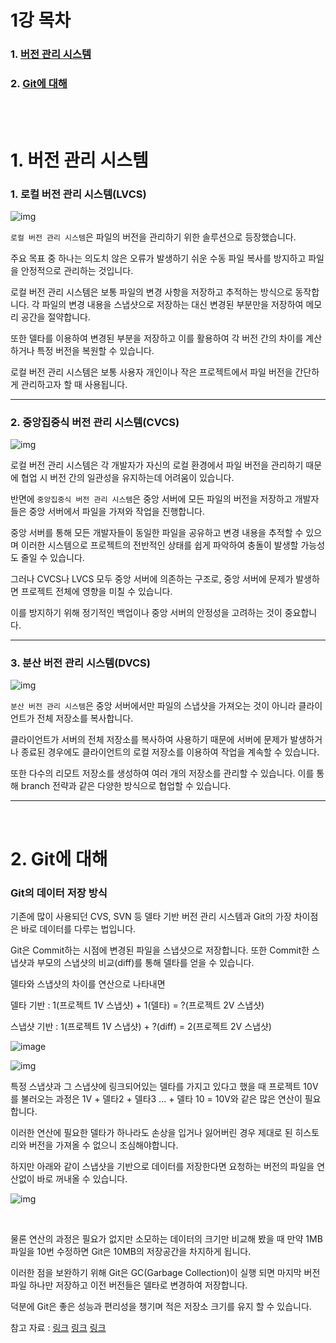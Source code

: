 <h1>1강 목차</h1>

### 1. [버전 관리 시스템](#1-버전-관리-시스템-1)
### 2. [Git에 대해](#2-Git에-대해-1)


<br><br>

<h1>1. 버전 관리 시스템</h1>

### 1. 로컬 버전 관리 시스템(LVCS)
![img](https://git-scm.com/book/en/v2/images/local.png)

```로컬 버전 관리 시스템```은 파일의 버전을 관리하기 위한 솔루션으로 등장했습니다.

주요 목표 중 하나는 의도치 않은 오류가 발생하기 쉬운 수동 파일 복사를 방지하고 파일을 안정적으로 관리하는 것입니다.

로컬 버전 관리 시스템은 보통 파일의 변경 사항을 저장하고 추적하는 방식으로 동작합니다. 각 파일의 변경 내용을 스냅샷으로 저장하는 대신 변경된 부분만을 저장하여 메모리 공간을 절약합니다.

또한 델타를 이용하여 변경된 부분을 저장하고 이를 활용하여 각 버전 간의 차이를 계산하거나 특정 버전을 복원할 수 있습니다.

로컬 버전 관리 시스템은 보통 사용자 개인이나 작은 프로젝트에서 파일 버전을 간단하게 관리하고자 할 때 사용됩니다.

---

### 2. 중앙집중식 버전 관리 시스템(CVCS)
![img](https://git-scm.com/book/en/v2/images/centralized.png)

로컬 버전 관리 시스템은 각 개발자가 자신의 로컬 환경에서 파일 버전을 관리하기 때문에 협업 시 버전 간의 일관성을 유지하는데 어려움이 있습니다.

반면에 ```중앙집중식 버전 관리 시스템```은 중앙 서버에 모든 파일의 버전을 저장하고 개발자들은 중앙 서버에서 파일을 가져와 작업을 진행합니다.

중앙 서버를 통해 모든 개발자들이 동일한 파일을 공유하고 변경 내용을 추적할 수 있으며 이러한 시스템으로 프로젝트의 전반적인 상태를 쉽게 파악하여 충돌이 발생할 가능성도 줄일 수 있습니다.

그러나 CVCS나 LVCS 모두 중앙 서버에 의존하는 구조로, 중앙 서버에 문제가 발생하면 프로젝트 전체에 영향을 미칠 수 있습니다.

이를 방지하기 위해 정기적인 백업이나 중앙 서버의 안정성을 고려하는 것이 중요합니다. 

---

### 3. 분산 버전 관리 시스템(DVCS)
![img](https://git-scm.com/book/en/v2/images/distributed.png)

```분산 버전 관리 시스템```은 중앙 서버에서만 파일의 스냅샷을 가져오는 것이 아니라 클라이언트가 전체 저장소를 복사합니다. 

클라이언트가 서버의 전체 저장소를 복사하여 사용하기 때문에 서버에 문제가 발생하거나 종료된 경우에도 클라이언트의 로컬 저장소를 이용하여 작업을 계속할 수 있습니다. 

또한 다수의 리모트 저장소를 생성하여 여러 개의 저장소를 관리할 수 있습니다. 이를 통해 branch 전략과 같은 다양한 방식으로 협업할 수 있습니다. 

---
<br>

<h1>2. Git에 대해</h1>

### Git의 데이터 저장 방식

기존에 많이 사용되던 CVS, SVN 등 델타 기반 버전 관리 시스템과 Git의 가장 차이점은 바로 데이터를 다루는 법입니다.

Git은 Commit하는 시점에 변경된 파일을 스냅샷으로 저장합니다. 또한 Commit한 스냅샷과 부모의 스냅샷의 비교(diff)를 통해 델타를 얻을 수 있습니다.

델타와 스냅샷의 차이를 연산으로 나타내면

델타 기반 : 1(프로젝트 1V 스냅샷) + 1(델타) = ?(프로젝트 2V 스냅샷)

스냅샷 기반 : 1(프로젝트 1V 스냅샷) + ?(diff) = 2(프로젝트 2V 스냅샷)

![image](https://github.com/JustBasicPro/Study/assets/38283489/dadc9e7f-f208-44c9-b8ee-410ca3f8af2b)



![img](https://www.juicylog.com/_next/image?url=https%3A%2F%2Fwww.notion.so%2Fimage%2Fhttps%253A%252F%252Fs3-us-west-2.amazonaws.com%252Fsecure.notion-static.com%252Fd7f74c9b-3051-4ac3-a989-aced0b5f2992%252FUntitled.png%3Ftable%3Dblock%26id%3D46e378a9-4bf1-40f9-acd8-571b27efbd04%26cache%3Dv2&w=1920&q=75)

특정 스냅샷과 그 스냅샷에 링크되어있는 델타를 가지고 있다고 했을 때 프로젝트 10V를 불러오는 과정은 1V + 델타2 + 델타3 ... + 델타 10 = 10V와 같은 많은 연산이 필요합니다.

이러한 연산에 필요한 델타가 하나라도 손상을 입거나 잃어버린 경우 제대로 된 히스토리와 버전을 가져올 수 없으니 조심해야합니다.

하지만 아래와 같이 스냅샷을 기반으로 데이터를 저장한다면 요청하는 버전의 파일을 연산없이 바로 꺼내올 수 있습니다.

![img](https://www.juicylog.com/_next/image?url=https%3A%2F%2Fwww.notion.so%2Fimage%2Fhttps%253A%252F%252Fs3-us-west-2.amazonaws.com%252Fsecure.notion-static.com%252F2a733f9f-3222-4926-8187-7ebb2f99f225%252FUntitled.png%3Ftable%3Dblock%26id%3Dbb0f4874-2ed5-40f3-aee3-72306169acfa%26cache%3Dv2&w=1080&q=75)

<br>

물론 연산의 과정은 필요가 없지만 소모하는 데이터의 크기만 비교해 봤을 때 만약 1MB 파일을 10번 수정하면 Git은 10MB의 저장공간을 차지하게 됩니다.

이러한 점을 보완하기 위해 Git은 GC(Garbage Collection)이 실행 되면 마지막 버전 파일 하나만 저장하고 이전 버전들은 델타로 변경하여 저장합니다.

덕분에 Git은 좋은 성능과 편리성을 챙기며 적은 저장소 크기를 유지 할 수 있습니다.

참고 자료 : 
[링크](https://www.juicylog.com/vcs--feat-git)
[링크](https://dogfeet.github.io/articles/2012/git-delta.html)
[링크](https://git-scm.com/book/ko/v2/%EC%8B%9C%EC%9E%91%ED%95%98%EA%B8%B0-%EB%B2%84%EC%A0%84-%EA%B4%80%EB%A6%AC%EB%9E%80%3F)
